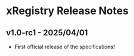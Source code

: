 # xRegistry Release Notes

<!-- no verify-specs -->

## v1.0-rc1 - 2025/04/01
- First official release of the specifications!
